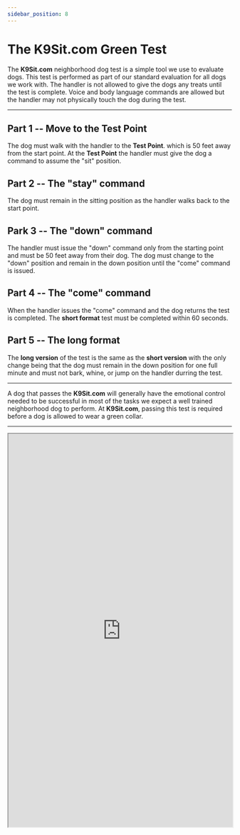 ```yaml
---
sidebar_position: 8
---
```

# The K9Sit.com Green Test
The **K9Sit.com** neighborhood dog test is a simple tool we use to evaluate
dogs. This test is performed as part of our standard evaluation for all dogs we
work with. The handler is not allowed to give the dogs any treats until the
test is complete. Voice and body language commands are allowed but the handler
may not physically touch the dog during the test.

<hr />

## Part 1 -- Move to the Test Point
The dog must walk with the handler to the **Test Point**. which is 50 feet away
from the start point. At the **Test Point** the handler must give the dog a
command to assume the "sit" position.

## Part 2 -- The "stay" command
The dog must remain in the sitting position as the handler walks back to the
start point.

## Park 3 -- The "down" command
The handler must issue the "down" command only from the starting point and must
be 50 feet away from their dog. The dog must change to the "down" position and
remain in the down position until the "come" command is issued.

## Part 4 -- The "come" command
When the handler issues the "come" command and the dog returns the test is
completed. The **short format** test must be completed within 60 seconds.

## Part 5 -- The long format
The **long version** of the test is the same as the **short version** with the
only change being that the dog must remain in the down position for one full
minute and must not bark, whine, or jump on the handler durring the test.

<hr />

A dog that passes the **K9Sit.com** will generally have the emotional control
needed to be successful in most of the tasks we expect a well trained
neighborhood dog to perform. At **K9Sit.com**, passing this test is required
before a dog is allowed to wear a green collar.

<hr/>

<iframe
allowfullscreen 
height="881"
src="https://www.youtube.com/embed/6OcUVazF-4M"
title="The Green Test"
width="100%"
/>
